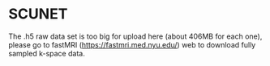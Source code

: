 # SCUNET

The .h5 raw data set is too big for upload here (about 406MB for each one), please go to fastMRI (https://fastmri.med.nyu.edu/) web to download fully sampled k-space data.
